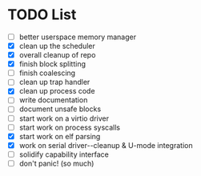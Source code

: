 # TODO List

- [ ] better userspace memory manager
- [X] clean up the scheduler
- [X] overall cleanup of repo
- [X] finish block splitting
- [ ] finish coalescing
- [ ] clean up trap handler
- [X] clean up process code
- [ ] write documentation
- [ ] document unsafe blocks
- [ ] start work on a virtio driver
- [ ] start work on process syscalls
- [X] start work on elf parsing
- [X] work on serial driver--cleanup & U-mode integration
- [ ] solidify capability interface
- [ ] don't panic! (so much)
